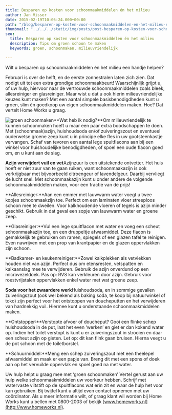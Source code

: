 ```yaml
---
title: Besparen op kosten voor schoonmaakmiddelen én het milieu
author: Jan Visser
date: 2015-02-19T10:05:24.000+00:00
path: "/blog/besparen-op-kosten-voor-schoonmaakmiddelen-en-het-milieu-een-handje-helpen/"
thumbnail: "../../../static/img/posts/post-besparen-op-kosten-voor-schoonmaakmiddelen-en-het-milieu-een-handje-helpen/groen-schoonmaken-homeworks.jpg"
seo:
  title: Besparen op kosten voor schoonmaakmiddelen én het milieu
  description: Tips om groen schoon te maken
  keywords: groen, schoonmaken, milieuvriendelijk

---
```

Wilt u besparen op schoonmaakmiddelen én het milieu een handje helpen?

Februari is over de helft, en de eerste zonnestralen laten zich zien. Dat nodigt uit tot een extra grondige schoonmaakbeurt! Waarschijnlijk grijpt u, of uw hulp, hiervoor naar de vertrouwde schoonmaakmiddelen zoals bleek, allesreiniger en glasreiniger. Maar wist u dat u ook hierin milieuvriendelijke keuzes kunt maken? Met een aantal simpele basisbenodigdheden kunt u groen, slim én goedkoop uw eigen schoonmaakmiddelen maken. Hoe? Dat vertelt Home Works u graag.

![groen schoonmaken](/img/posts/post-besparen-op-kosten-voor-schoonmaakmiddelen-en-het-milieu-een-handje-helpen/groen-schoonmaken.jpg)**Wat heb ik nodig?**Om milieuvriendelijk te kunnen schoonmaken hoeft u maar een paar extra boodschappen te doen. Met (schoonmaak)azijn, huishoudsoda en/of zuiveringszout en eventueel ouderwetse groene zeep kunt u in principe elke fles in uw gootsteenkastje vervangen. Schaf van tevoren een aantal lege spuitflacons aan bij een winkel voor huishoudelijke benodigdheden, of spoel een oude flacon goed om, en u kunt aan de slag.

**Azijn verwijdert vuil en vet**Azijnzuur is een uitstekende ontvetter. Het huis hoeft er niet zuur van te gaan ruiken, want schoonmaakazijn is ook verkrijgbaar met bijvoorbeeld citroengeur of lavendelgeur. Daarbij vervliegt de lucht snel. Met schoonmaakazijn kunt u onder andere de volgende schoonmaakmiddelen maken, voor een fractie van de prijs!

\**Allesreiniger:**Aan een emmer met lauwwarm water voegt u twee kopjes schoonmaakzijn toe. Perfect om een laminaten vloer streeploos schoon mee te dweilen. Voor kalkhoudende vloeren of tegels is azijn minder geschikt. Gebruik in dat geval een sopje van lauwwarm water en groene zeep.

\**Glasreiniger:**Vul een lege spuitflacon met water en voeg een scheut schoonmaakazijn toe, en een druppeltje afwasmiddel. Deze flacon is gemakkelijk te gebruiken om ramen, spiegels of een glazen tafel te reinigen. Even nawrijven met een prop van krantpapier en de glazen oppervlakken zijn schoon.

\**Badkamer- en keukenreiniger:**Zowel kalkplekken als vetvlekken houden niet van azijn. Perfect dus om etensresten, vetspatten en kalkaanslag mee te verwijderen. Gebruik de azijn onverdund op een microvezeldoek. Pas op: RVS kan verkleuren door azijn. Gebruik voor roestvrijstalen oppervlakken enkel water met wat groene zeep.

**Soda voor het zwaardere werk**Huishoudsoda, en in sommige gevallen zuiveringszout (ook wel bekend als baking soda, te koop bij natuurwinkel of toko) zijn perfect voor het ontstoppen van doucheputten en het verwijderen van hardnekkig vuil. Hiermee kunt u onderstaande schoonmaakmiddelen maken.

\**Ontstopper:**Verstopte afvoer of doucheput? Gooi een flinke schep huishoudsoda in de put, laat het even ‘werken’ en giet er dan kokend water op. Indien het toilet verstopt is kunt u er zuiveringszout in strooien en daar een scheut azijn op gieten. Let op: dit kan flink gaan bruisen. Hierna veegt u de pot schoon met de toiletborstel.

\**Schuurmiddel:**Meng een schep zuiveringszout met een theelepel afwasmiddel en maak er een papje van. Breng dit met een spons of doek aan op het vervuilde oppervlak en spoel goed na met water.

Uw hulp helpt u graag mee met ‘groen schoonmaken’ Vertel gerust aan uw hulp welke schoonmaakmiddelen uw voorkeur hebben. Schrijf met watervaste viltstift op de spuitflacons wat erin zit en waar de hulp het voor kan gebruiken. Bij twijfel kunt u altijd even contact opnemen met uw coördinator. Als u meer informatie wilt, of graag klant wil worden bij Home Works kunt u bellen met 0800-2003 of bekijk [www.homeworks.nl](http://www.homeworks.nl).